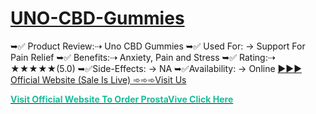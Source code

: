 # [UNO-CBD-Gummies]([url](https://taptobuynow.com/happy-place-health-cbd-gummies/))
➥✅ Product Review:⇢ Uno CBD Gummies ➥✅ Used For: → Support For Pain Relief ➥✅ Benefits:⇢ Anxiety, Pain and Stress ➥✅ Rating:⇢ ★★★★★(5.0) ➥✅Side-Effects: → NA ➥✅Availability: → Online
[►►► Official Website (Sale Is Live) ➾➾➾Visit Us
]([url](https://taptobuynow.com/happy-place-health-cbd-gummies/))

<b><a href="https://taptobuynow.com/prostavive/"><span style="color:#1abc9c">Visit Official Website To Order ProstaVive Click Here</span></a></b>

